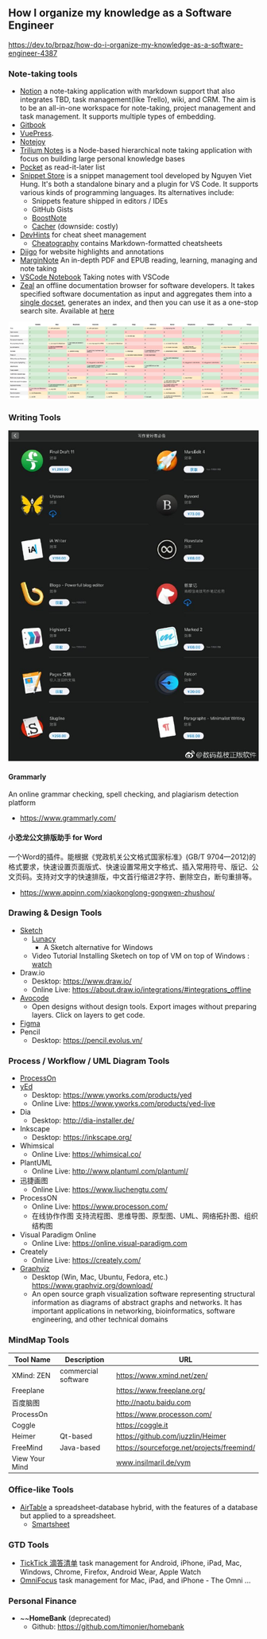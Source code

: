 ## How I organize my knowledge as a Software Engineer
https://dev.to/brpaz/how-do-i-organize-my-knowledge-as-a-software-engineer-4387 

### Note-taking tools
* [Notion](https://www.notion.so/) a note-taking application with markdown support that also integrates TBD, task management(like Trello), wiki, and CRM. The aim is to be an all-in-one workspace for note-taking, project management and task management. It supports multiple types of embedding. 
* [Gitbook](https://www.gitbook.com/)
* [VuePress](https://vuepress.vuejs.org/). 
* [Notejoy](https://notejoy.com/)
* [Trilium Notes](https://github.com/zadam/trilium) is a Node-based hierarchical note taking application with focus on building large personal knowledge bases
* [Pocket](https://getpocket.com/) as read-it-later list
* [Snippet Store](https://github.com/ZeroX-DG/SnippetStore) is a snippet management tool developed by Nguyen Viet Hung. It's both a standalone binary and a plugin for VS Code. It supports various kinds of programming languages. Its alternatives include: 
    * Snippets feature shipped in editors / IDEs 
    * GitHub Gists
    * [BoostNote](https://boostnote.io/)
    * [Cacher](https://www.cacher.io/)    (downside: costly)
* [DevHints](https://devhints.io/) for cheat sheet management
    * [Cheatography](https://cheatography.com/) contains Markdown-formatted cheatsheets
* [Diigo](https://www.diigo.com/index) for website highlights and annotations
* [MarginNote](https://www.marginnote.com/) An in-depth PDF and EPUB reading, learning, managing and note taking
* [VSCode Notebook](https://github.com/aviaryan/VSCodeNotebook) Taking notes with VSCode
* [Zeal](https://zealdocs.org/) an offline documentation browser for software developers. It takes specified software documentation as input and aggregates them into a [single docset](https://kapeli.com/docsets), generates an index, and then you can use it as a one-stop search site. Available at [here](https://zealdocs.org/download.html)

![Comparison Table of some note-taking tools](https://raw.githubusercontent.com/fabiospampinato/notable/master/resources/comparison/table.png)

### Writing Tools

![Other writing tools](assets/writing_tools.jpg)

#### Grammarly
An online grammar checking, spell checking, and plagiarism detection platform
* https://www.grammarly.com/

#### 小恐龙公文排版助手 for Word
一个Word的插件。能根据《党政机关公文格式国家标准》(GB/T 9704—2012)的格式要求，快速设置页面版式、快速设置常用文字格式、插入常用符号、版记、公文页码。支持对文字的快速排版，中文首行缩进2字符、删除空白，断句重排等。
* https://www.appinn.com/xiaokonglong-gongwen-zhushou/


### Drawing & Design Tools 
* [Sketch](https://www.sketchapp.com/)
   * [Lunacy](https://icons8.com/lunacy) 
      - A Sketch alternative for Windows 
   - Video Tutorial Installing Sketech on top of VM on top of Windows : [watch](https://www.youtube.com/watch?v=YmqtE8jzDlQ)
* Draw.io
   * Desktop: https://www.draw.io/
   * Online Live: https://about.draw.io/integrations/#integrations_offline
* [Avocode](https://avocode.com/) 
    - Open designs without design tools. Export images without preparing layers. Click on layers to get code.
* [Figma](https://www.figma.com/)
* Pencil
   * Desktop: https://pencil.evolus.vn/  


   
### Process / Workflow / UML Diagram Tools
* [ProcessOn](https://www.processon.com/)
* [yEd](https://www.yworks.com/products/yed)
   * Desktop: https://www.yworks.com/products/yed
   * Online Live: https://www.yworks.com/products/yed-live
* Dia
   * Desktop: http://dia-installer.de/ 
* Inkscape   
   * Desktop: https://inkscape.org/
* Whimsical
   * Online Live: https://whimsical.co/   
* PlantUML
   * Online Live: http://www.plantuml.com/plantuml/
* 迅捷画图
   * Online Live: https://www.liuchengtu.com/
* ProcessON
   * Online Live: https://www.processon.com/
   * 在线协作作图 支持流程图、思维导图、原型图、UML、网络拓扑图、组织结构图
* Visual Paradigm Online
   * Online Live: https://online.visual-paradigm.com   
* Creately
   * Online Live: https://creately.com/
* [Graphviz](https://www.graphviz.org/)
   * Desktop (Win, Mac, Ubuntu, Fedora, etc.) https://www.graphviz.org/download/
   - An open source graph visualization software representing structural information as diagrams of abstract graphs and networks. It has important applications in networking, bioinformatics,  software engineering, and other technical domains
    
### MindMap Tools

| Tool Name      | Description | URL                        |
|----------------|-------------|----------------------------|
| XMind: ZEN | commercial software | https://www.xmind.net/zen/ |
| Freeplane      |             | https://www.freeplane.org/ |
| 百度脑图        |             | http://naotu.baidu.com     | 
| ProcessOn |  | https://www.processon.com/ |
| Coggle         |             | https://coggle.it          |   
| Heimer         | Qt-based    | https://github.com/juzzlin/Heimer |
| FreeMind       | Java-based  | https://sourceforge.net/projects/freemind/ |
| View Your Mind |             | www.insilmaril.de/vym      |

   
### Office-like Tools  
* [AirTable](https://airtable.com/) a spreadsheet-database hybrid, with the features of a database but applied to a spreadsheet.
   * [Smartsheet](https://www.smartsheet.com/) 

### GTD Tools  
* [TickTick 滴答清单](https://ticktick.com) task management for Android, iPhone, iPad,  Mac,  Windows,  Chrome, Firefox, Android Wear,  Apple Watch
* [OmniFocus](https://www.omnigroup.com/omnifocus/) task management for Mac, iPad, and iPhone - The Omni ...

### Personal Finance 
* ~~__HomeBank__ (deprecated)
   * Github: https://github.com/timonier/homebank
